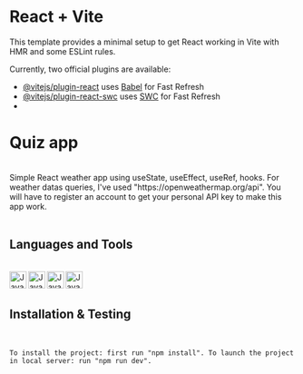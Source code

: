 # React + Vite

This template provides a minimal setup to get React working in Vite with HMR and some ESLint rules.

Currently, two official plugins are available:

- [@vitejs/plugin-react](https://github.com/vitejs/vite-plugin-react/blob/main/packages/plugin-react/README.md) uses [Babel](https://babeljs.io/) for Fast Refresh
- [@vitejs/plugin-react-swc](https://github.com/vitejs/vite-plugin-react-swc) uses [SWC](https://swc.rs/) for Fast Refresh
- 
# Quiz app
<br/>
Simple React weather app using useState, useEffect, useRef, hooks. For weather datas queries, I've used "https://openweathermap.org/api". You will have to register an account to get your personal API key to make this app work.
<br/>
<br/>


## Languages and Tools
<br/>

<div>
<img align="left" alt="Javascript" width="30px" style="padding right:20px;" src="https://cdn.jsdelivr.net/gh/devicons/devicon@latest/icons/javascript/javascript-original.svg">  

<img align="left" alt="Javascript" width="30px" style="padding right:20px;" src="https://cdn.jsdelivr.net/gh/devicons/devicon@latest/icons/css3/css3-original-wordmark.svg"> 

<img align="left" alt="Javascript" width="30px" style="padding right:400px;" src="https://cdn.jsdelivr.net/gh/devicons/devicon@latest/icons/html5/html5-plain-wordmark.svg"> 

<img align="left" alt="Javascript" width="30px" style="padding right:400px;" src="https://cdn.jsdelivr.net/gh/devicons/devicon@latest/icons/react/react-original-wordmark.svg">  
</div> 
<br/>
<br/>

## Installation & Testing
<br/>

`To install the project: first run "npm install". To launch the project in local server: run "npm run dev".`
<br/>
